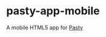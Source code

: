 pasty-app-mobile
================

A mobile HTML5 app for [Pasty][1]

[1]: http://www.pastyapp.org/
